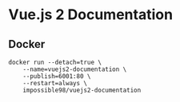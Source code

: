 # Vue.js 2 Documentation

## Docker

```
docker run --detach=true \
    --name=vuejs2-documentation \
    --publish=6001:80 \
    --restart=always \
    impossible98/vuejs2-documentation
```
